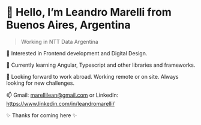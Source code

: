 # 👋 Hello, I’m Leandro Marelli from Buenos Aires, Argentina

> Working in NTT Data Argentina 

👀 Interested in Frontend development and Digital Design.

🌱 Currently learning Angular, Typescript and other libraries and frameworks.

💞️ Looking forward to work abroad. Working remote or on site. Always looking for new challenges.

📫 Gmail: marellilean@gmail.com or LinkedIn: https://www.linkedin.com/in/leandromarelli/


✨ Thanks for coming here ✨


<!---
leanmarelli/leanmarelli is a ✨ special ✨ repository because its `README.md` (this file) appears on your GitHub profile.
You can click the Preview link to take a look at your changes.
--->
